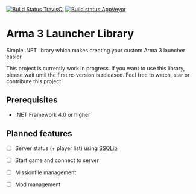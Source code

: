 [![Build Status TravisCI](https://travis-ci.org/DerAtrox/Arma3LauncherLib.svg?branch=master)](https://travis-ci.org/DerAtrox/Arma3LauncherLib)
[![Build status AppVeyor](https://ci.appveyor.com/api/projects/status/qaayarfd7urse6ds?svg=true)](https://ci.appveyor.com/project/DerAtrox/arma3launcherlib)

Arma 3 Launcher Library
=======================

Simple .NET library which makes creating your custom Arma 3 launcher easier.

This project is currently work in progress. If you want to use this library, please wait until the first rc-version is released. Feel free to watch, star or contribute this project!

## Prerequisites ##
- .NET Framework 4.0 or higher

## Planned features ##
- [ ] Server status (+ player list) using [SSQLib](https://github.com/leewalkergm/ssqlib/)
- [ ] Start game and connect to server
- [ ] Missionfile management
- [ ] Mod management

